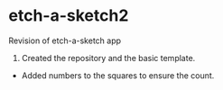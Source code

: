 # etch-a-sketch2
Revision of etch-a-sketch app

1. Created the repository and the basic template.
- Added numbers to the squares to ensure the count.